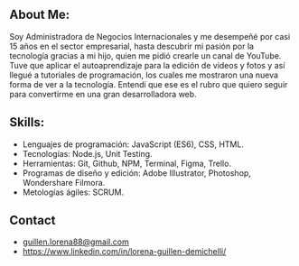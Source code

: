 ## About Me:
Soy Administradora de Negocios Internacionales y me desempeñé por casi 15 años en el sector empresarial, hasta descubrir mi pasión por la tecnología gracias a mi hijo, quien me pidió crearle un canal de YouTube. Tuve que aplicar el autoaprendizaje para la edición de videos y fotos y así llegué a tutoriales de programación, los cuales me mostraron una nueva forma de ver a la tecnología. Entendí que ese es el rubro que quiero seguir para convertirme en una gran desarrolladora web.

## Skills:
- Lenguajes de programación: JavaScript (ES6), CSS, HTML.
- Tecnologías: Node.js, Unit Testing.
- Herramientas: Git, Github, NPM, Terminal, Figma, Trello.
- Programas de diseño y edición: Adobe Illustrator, Photoshop, Wondershare Filmora.
- Metologías ágiles: SCRUM.

## Contact
- guillen.lorena88@gmail.com
- https://www.linkedin.com/in/lorena-guillen-demichelli/

<!--
**valeriamurguiag/valeriamurguiag** is a :destellos: _special_ :destellos: repository because its `README.md` (this file) appears on your GitHub profile.
Here are some ideas to get you started:
- :telescopio: I’m currently working on ...
- :plántula: I’m currently learning ...
- :bailarines: I’m looking to collaborate on ...
- :cara_pensativa: I’m looking for help with ...
- :bocadillo_de_diálogo: Ask me about ...
- :buzón: How to reach me: ...
- :sonrisa: Pronouns: ...
- :alto_voltaje: Fun fact: ...
-->
